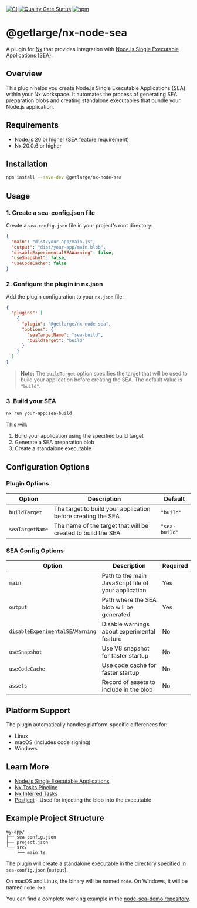 [![CI](https://github.com/getlarge/nx-node-sea/actions/workflows/ci.yml/badge.svg)](https://github.com/getlarge/nx-node-sea/actions/workflows/ci.yml)
[![Quality Gate Status](https://sonarcloud.io/api/project_badges/measure?project=getlarge_nx-node-sea&metric=alert_status)](https://sonarcloud.io/summary/new_code?id=getlarge_nx-node-sea)
[![npm](https://img.shields.io/npm/v/@getlarge/nx-node-sea.svg?style=flat)](https://npmjs.org/package/@getlarge/nx-node-sea)

# @getlarge/nx-node-sea

A plugin for [Nx](https://nx.dev) that provides integration with [Node.js Single Executable Applications (SEA)](https://nodejs.org/api/single-executable-applications.html).

## Overview

This plugin helps you create Node.js Single Executable Applications (SEA) within your Nx workspace. It automates the process of generating SEA preparation blobs and creating standalone executables that bundle your Node.js application.

## Requirements

- Node.js 20 or higher (SEA feature requirement)
- Nx 20.0.6 or higher

## Installation

```bash
npm install --save-dev @getlarge/nx-node-sea
```

## Usage

### 1. Create a sea-config.json file

Create a `sea-config.json` file in your project's root directory:

```json
{
  "main": "dist/your-app/main.js",
  "output": "dist/your-app/main.blob",
  "disableExperimentalSEAWarning": false,
  "useSnapshot": false,
  "useCodeCache": false
}
```

### 2. Configure the plugin in nx.json

Add the plugin configuration to your `nx.json` file:

```json
{
  "plugins": [
    {
      "plugin": "@getlarge/nx-node-sea",
      "options": {
        "seaTargetName": "sea-build",
        "buildTarget": "build"
      }
    }
  ]
}
```

> **Note:** The `buildTarget` option specifies the target that will be used to build your application before creating the SEA. The default value is `"build"`.

### 3. Build your SEA

```bash
nx run your-app:sea-build
```

This will:

1. Build your application using the specified build target
2. Generate a SEA preparation blob
3. Create a standalone executable

## Configuration Options

### Plugin Options

| Option          | Description                                                  | Default       |
| --------------- | ------------------------------------------------------------ | ------------- |
| `buildTarget`   | The target to build your application before creating the SEA | `"build"`     |
| `seaTargetName` | The name of the target that will be created to build the SEA | `"sea-build"` |

### SEA Config Options

| Option                          | Description                                          | Required |
| ------------------------------- | ---------------------------------------------------- | -------- |
| `main`                          | Path to the main JavaScript file of your application | Yes      |
| `output`                        | Path where the SEA blob will be generated            | Yes      |
| `disableExperimentalSEAWarning` | Disable warnings about experimental feature          | No       |
| `useSnapshot`                   | Use V8 snapshot for faster startup                   | No       |
| `useCodeCache`                  | Use code cache for faster startup                    | No       |
| `assets`                        | Record of assets to include in the blob              | No       |

## Platform Support

The plugin automatically handles platform-specific differences for:

- Linux
- macOS (includes code signing)
- Windows

## Learn More

- [Node.js Single Executable Applications](https://nodejs.org/api/single-executable-applications.html)
- [Nx Tasks Pipeline](https://nx.dev/concepts/task-pipeline-configuration#what-is-a-task-pipeline)
- [Nx Inferred Tasks](https://nx.dev/concepts/inferred-taskshttps://nx.dev/concepts/inferred-tasks)
- [Postject](https://github.com/nodejs/postject) - Used for injecting the blob into the executable

## Example Project Structure

```
my-app/
├── sea-config.json
├── project.json
└── src/
    └── main.ts
```

The plugin will create a standalone executable in the directory specified in `sea-config.json` (`output`).

On macOS and Linux, the binary will be named `node`. On Windows, it will be named `node.exe`.

You can find a complete working example in the [node-sea-demo repository](https://github.com/getlarge/node-sea-demo).
